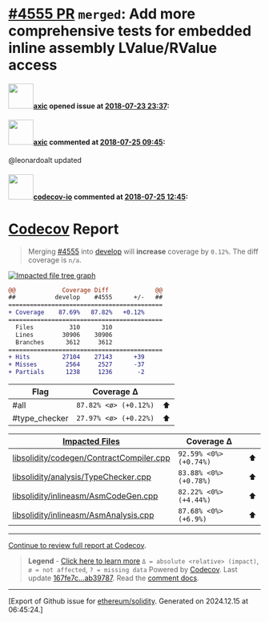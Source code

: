 # [\#4555 PR](https://github.com/ethereum/solidity/pull/4555) `merged`: Add more comprehensive tests for embedded inline assembly LValue/RValue access

#### <img src="https://avatars.githubusercontent.com/u/20340?v=4" width="50">[axic](https://github.com/axic) opened issue at [2018-07-23 23:37](https://github.com/ethereum/solidity/pull/4555):



#### <img src="https://avatars.githubusercontent.com/u/20340?v=4" width="50">[axic](https://github.com/axic) commented at [2018-07-25 09:45](https://github.com/ethereum/solidity/pull/4555#issuecomment-407698098):

@leonardoalt updated

#### <img src="https://avatars.githubusercontent.com/u/8655789?u=4694f03b321aa2287d9fe05155adcddb23272e81&v=4" width="50">[codecov-io](https://github.com/codecov-io) commented at [2018-07-25 12:45](https://github.com/ethereum/solidity/pull/4555#issuecomment-407741991):

# [Codecov](https://codecov.io/gh/ethereum/solidity/pull/4555?src=pr&el=h1) Report
> Merging [#4555](https://codecov.io/gh/ethereum/solidity/pull/4555?src=pr&el=desc) into [develop](https://codecov.io/gh/ethereum/solidity/commit/167fe7c3706ba19713cd5727b62e7f019ad664d6?src=pr&el=desc) will **increase** coverage by `0.12%`.
> The diff coverage is `n/a`.

[![Impacted file tree graph](https://codecov.io/gh/ethereum/solidity/pull/4555/graphs/tree.svg?width=650&height=150&src=pr&token=87PGzVEwU0)](https://codecov.io/gh/ethereum/solidity/pull/4555?src=pr&el=tree)

```diff
@@             Coverage Diff             @@
##           develop    #4555      +/-   ##
===========================================
+ Coverage    87.69%   87.82%   +0.12%     
===========================================
  Files          310      310              
  Lines        30906    30906              
  Branches      3612     3612              
===========================================
+ Hits         27104    27143      +39     
+ Misses        2564     2527      -37     
+ Partials      1238     1236       -2
```

| Flag | Coverage Δ | |
|---|---|---|
| #all | `87.82% <ø> (+0.12%)` | :arrow_up: |
| #type_checker | `27.97% <ø> (+0.22%)` | :arrow_up: |

| [Impacted Files](https://codecov.io/gh/ethereum/solidity/pull/4555?src=pr&el=tree) | Coverage Δ | |
|---|---|---|
| [libsolidity/codegen/ContractCompiler.cpp](https://codecov.io/gh/ethereum/solidity/pull/4555/diff?src=pr&el=tree#diff-bGlic29saWRpdHkvY29kZWdlbi9Db250cmFjdENvbXBpbGVyLmNwcA==) | `92.59% <0%> (+0.74%)` | :arrow_up: |
| [libsolidity/analysis/TypeChecker.cpp](https://codecov.io/gh/ethereum/solidity/pull/4555/diff?src=pr&el=tree#diff-bGlic29saWRpdHkvYW5hbHlzaXMvVHlwZUNoZWNrZXIuY3Bw) | `83.88% <0%> (+0.78%)` | :arrow_up: |
| [libsolidity/inlineasm/AsmCodeGen.cpp](https://codecov.io/gh/ethereum/solidity/pull/4555/diff?src=pr&el=tree#diff-bGlic29saWRpdHkvaW5saW5lYXNtL0FzbUNvZGVHZW4uY3Bw) | `82.22% <0%> (+4.44%)` | :arrow_up: |
| [libsolidity/inlineasm/AsmAnalysis.cpp](https://codecov.io/gh/ethereum/solidity/pull/4555/diff?src=pr&el=tree#diff-bGlic29saWRpdHkvaW5saW5lYXNtL0FzbUFuYWx5c2lzLmNwcA==) | `87.68% <0%> (+6.9%)` | :arrow_up: |

------

[Continue to review full report at Codecov](https://codecov.io/gh/ethereum/solidity/pull/4555?src=pr&el=continue).
> **Legend** - [Click here to learn more](https://docs.codecov.io/docs/codecov-delta)
> `Δ = absolute <relative> (impact)`, `ø = not affected`, `? = missing data`
> Powered by [Codecov](https://codecov.io/gh/ethereum/solidity/pull/4555?src=pr&el=footer). Last update [167fe7c...ab39787](https://codecov.io/gh/ethereum/solidity/pull/4555?src=pr&el=lastupdated). Read the [comment docs](https://docs.codecov.io/docs/pull-request-comments).


-------------------------------------------------------------------------------



[Export of Github issue for [ethereum/solidity](https://github.com/ethereum/solidity). Generated on 2024.12.15 at 06:45:24.]
